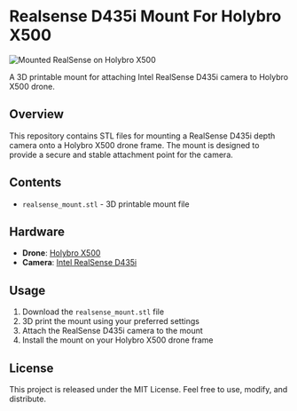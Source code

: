 # Realsense D435i Mount For Holybro X500

![Mounted RealSense on Holybro X500](media/IMG_2855.jpg)

A 3D printable mount for attaching Intel RealSense D435i camera to Holybro X500 drone.

## Overview

This repository contains STL files for mounting a RealSense D435i depth camera onto a Holybro X500 drone frame. The mount is designed to provide a secure and stable attachment point for the camera.

## Contents

- `realsense_mount.stl` - 3D printable mount file

## Hardware

- **Drone**: [Holybro X500](https://holybro.com/products/px4-development-kit-x500-v2)
- **Camera**: [Intel RealSense D435i](https://www.intel.com/content/www/us/en/products/sku/190004/intel-realsense-depth-camera-d435i/specifications.html)

## Usage

1. Download the `realsense_mount.stl` file
2. 3D print the mount using your preferred settings
3. Attach the RealSense D435i camera to the mount
4. Install the mount on your Holybro X500 drone frame

## License

This project is released under the MIT License. Feel free to use, modify, and distribute.
